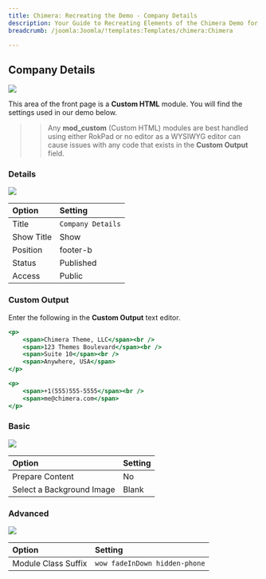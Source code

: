 ```yaml
---
title: Chimera: Recreating the Demo - Company Details
description: Your Guide to Recreating Elements of the Chimera Demo for Joomla
breadcrumb: /joomla:Joomla/!templates:Templates/chimera:Chimera

---
```


Company Details
-----

![][demo]

This area of the front page is a **Custom HTML** module. You will find the settings used in our demo below.

>> Any **mod_custom** (Custom HTML) modules are best handled using either RokPad or no editor as a WYSIWYG editor can cause issues with any code that exists in the **Custom Output** field.

### Details

![][demo2]

| Option     | Setting           |  
| :--------- | :---------------- |  
| Title      | `Company Details` |  
| Show Title | Show              |  
| Position   | footer-b          |  
| Status     | Published         |  
| Access     | Public            |  

### Custom Output

Enter the following in the **Custom Output** text editor.

~~~ .html
<p>
	<span>Chimera Theme, LLC</span><br />
	<span>123 Themes Boulevard</span><br />
	<span>Suite 10</span><br />
	<span>Anywhere, USA</span>
</p>

<p>
	<span>+1(555)555-5555</span><br />
	<span>me@chimera.com</span>
</p>
~~~

### Basic

![][demo3]

| Option                    | Setting     |
| :----------               | :---------- |
| Prepare Content           | No          |
| Select a Background Image | Blank       |

### Advanced

![][demo4]

| Option              | Setting                       |  
| :------------------ | :---------------------------- |  
| Module Class Suffix | `wow fadeInDown hidden-phone` |  

[demo]: assets/demo_14.jpeg
[demo2]: assets/demo_14a.jpeg
[demo3]: assets/demo_14b.jpeg
[demo4]: assets/demo_14c.jpeg
